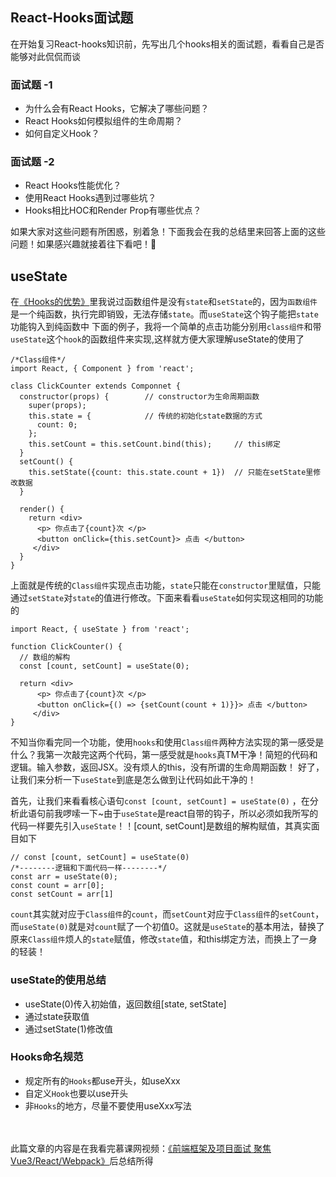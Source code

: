 ## React-Hooks面试题
在开始复习React-hooks知识前，先写出几个hooks相关的面试题，看看自己是否能够对此侃侃而谈
### 面试题 -1
* 为什么会有React Hooks，它解决了哪些问题？
* React Hooks如何模拟组件的生命周期？
* 如何自定义Hook？

### 面试题 -2
* React Hooks性能优化？
* 使用React Hooks遇到过哪些坑？
* Hooks相比HOC和Render Prop有哪些优点？

如果大家对这些问题有所困惑，别着急！下面我会在我的总结里来回答上面的这些问题！如果感兴趣就接着往下看吧！🥳

## useState

在[《Hooks的优势》](Hooks/Hooks的优势.md)里我说过函数组件是没有`state`和`setState`的，因为`函数组件`是一个纯函数，执行完即销毁，无法存储`state`。而`useState`这个钩子能把`state`功能钩入到纯函数中
下面的例子，我将一个简单的点击功能分别用`class组件`和带`useState`这个`hook`的函数组件来实现,这样就方便大家理解useState的使用了
```
/*Class组件*/
import React, { Component } from 'react';

class ClickCounter extends Componnet {
  constructor(props) {        // constructor为生命周期函数
    super(props);
    this.state = {            // 传统的初始化state数据的方式
      count: 0;
    };
    this.setCount = this.setCount.bind(this);     // this绑定
  }
  setCount() {
    this.setState({count: this.state.count + 1})  // 只能在setState里修改数据
  }
  
  render() {
    return <div>
      <p> 你点击了{count}次 </p>
      <button onClick={this.setCount}> 点击 </button>
     </div>
  }
}
```
上面就是传统的`Class组件`实现点击功能，`state`只能在`constructor`里赋值，只能通过`setState`对`state`的值进行修改。下面来看看`useState`如何实现这相同的功能的
```
import React, { useState } from 'react';

function ClickCounter() {
  // 数组的解构
  const [count, setCount] = useState(0);  
  
  return <div>
      <p> 你点击了{count}次 </p>
      <button onClick={() => {setCount(count + 1)}}> 点击 </button>
     </div>
}
```
不知当你看完同一个功能，使用`hooks`和使用`Class组件`两种方法实现的第一感受是什么？我第一次敲完这两个代码，第一感受就是`hooks`真TM干净！简短的代码和逻辑。输入参数，返回JSX。没有烦人的this，没有所谓的生命周期函数！ 好了，让我们来分析一下`useState`到底是怎么做到让代码如此干净的！
<br />

首先，让我们来看看核心语句`const [count, setCount] = useState(0)` ，在分析此语句前我啰嗦一下~由于`useState`是react自带的钩子，所以必须如我所写的代码一样要先引入`useState`！！[count, setCount]是数组的解构赋值，其真实面目如下
```
// const [count, setCount] = useState(0)
/*--------逻辑和下面代码一样--------*/
const arr = useState(0);
const count = arr[0];
const setCount = arr[1]
```
`count`其实就对应于`Class组件`的`count`，而`setCount`对应于`Class组件`的`setCount`，而`useState(0)`就是对`count`赋了一个初值0。这就是`useState`的基本用法，替换了原来`Class组件`烦人的`state`赋值，修改`state`值，和this绑定方法，而换上了一身的轻装！
### useState的使用总结
* useState(0)传入初始值，返回数组[state, setState]
* 通过state获取值
* 通过setState(1)修改值

### Hooks命名规范
* 规定所有的`Hooks`都use开头，如useXxx
* 自定义`Hook`也要以use开头
* 非`Hooks`的地方，尽量不要使用useXxx写法


<br></br>
此篇文章的内容是在我看完慕课网视频：[《前端框架及项目面试 聚焦Vue3/React/Webpack》](https://coding.imooc.com/learn/list/419.html)后总结所得

